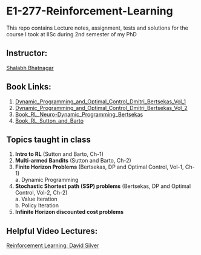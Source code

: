 # E1-277-Reinforcement-Learning
This repo contains Lecture notes, assignment, tests and solutions for the course I took at IISc during 2nd semester of my PhD

## Instructor:
[Shalabh Bhatnagar](https://www.csa.iisc.ac.in/~shalabh/index.html) 

## Book Links:
1. [Dynamic_Programming_and_Optimal_Control_Dmitri_Bertsekas_Vol_1](https://drive.google.com/file/d/1nBDAqj_L3VOY4nwjHNeofIEmCj6DLhfs/view?usp=sharing)
2. [Dynamic_Programming_and_Optimal_Control_Dmitri_Bertsekas_Vol_2](https://drive.google.com/file/d/1Tns86us-mp5XL50OlBw1ldQMoibiO5VJ/view?usp=sharing)
3. [Book_RL_Neuro-Dynamic_Programming_Bertsekas](https://drive.google.com/file/d/1855kAlYydnhHBOUQOhVJOQshzikXAHpC/view?usp=sharing)
4. [Book_RL_Sutton_and_Barto](https://drive.google.com/file/d/14rBt0MtnTe28vP_cI-JA41tB05z1A3PN/view?usp=sharing)

## Topics taught in class
1. **Intro to RL** (Sutton and Barto, Ch-1)
2. **Multi-armed Bandits** (Sutton and Barto, Ch-2)
3. **Finite Horizon Problems** (Bertsekas, DP and Optimal Control, Vol-1, Ch-1)\
a. Dynamic Programming
4. **Stochastic Shortest path (SSP) problems** (Bertsekas, DP and Optimal Control, Vol-2, Ch-2)\
a. Value Iteration\
b. Policy Iteration
5. **Infinite Horizon discounted cost problems**

## Helpful Video Lectures:
[Reinforcement Learning: David Silver](https://www.youtube.com/playlist?list=PLzuuYNsE1EZAXYR4FJ75jcJseBmo4KQ9-)

